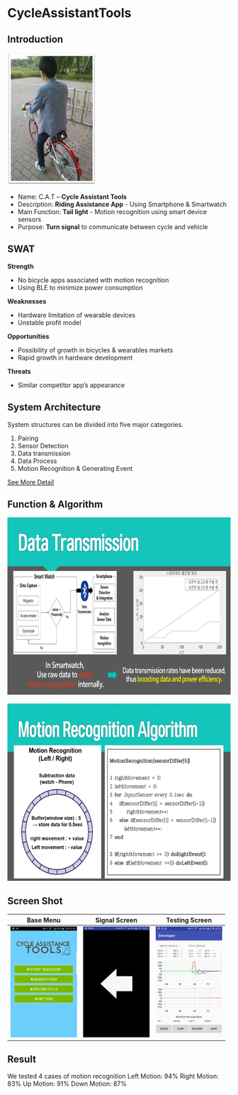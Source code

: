 # CycleAssistantTools

## Introduction

<img src="https://github.com/CatsProject/CycleAssistantTools/blob/master/datas/p1.jpg" width="200" height="300"><br>

- Name:   C.A.T  –  <b>Cycle Assistant Tools</b> <br>
- Description:  <b>Riding Assistance App</b> - Using Smartphone & Smartwatch <br>
- Main Function:  <b>Tail light</b> - Motion recognition using smart device sensors <br> 
- Purpose:  <b>Turn signal</b> to communicate between cycle and vehicle <br>


## SWAT

<b>Strength</b>
- No bicycle apps associated with motion recognition
- Using BLE to minimize power consumption

<b>Weaknesses</b>
- Hardware limitation of wearable devices
- Unstable profit model

<b>Opportunities</b>
- Possibility of growth in bicycles & 	wearables markets
- Rapid growth in hardware development

<b>Threats</b>
- Similar competitor app’s appearance


## System Architecture


System structures can be divided into five major categories. <br>
1. Pairing <br>
2. Sensor Detection <br>
3. Data transmission <br>
4. Data Process <br>
5. Motion Recognition & Generating Event <br>

[See More Detail](https://github.com/CatsProject/CatsLibrary/wiki/3.-System-Architecture)


## Function & Algorithm

<img src="https://github.com/CatsProject/CycleAssistantTools/blob/master/datas/dt.PNG" width="800" height="400"><br>
<br>
<img src="https://github.com/CatsProject/CycleAssistantTools/blob/master/datas/ag.PNG" width="800" height="400"><br>

## Screen Shot

|Base Menu|Signal Screen|Testing Screen|
|:---:|:---:|:---:|
|<img src="https://github.com/CatsProject/CycleAssistantTools/blob/master/datas/s1.png" width="150" height="250">|<img src="https://github.com/CatsProject/CycleAssistantTools/blob/master/datas/s2.png" width="150" height="250">|<img src="https://github.com/CatsProject/CycleAssistantTools/blob/master/datas/s3.png" width="150" height="250">|

## Result

We tested 4 cases of motion recognition 
Left Motion: 94%
Right Motion: 83%
Up Motion: 91%
Down Motion: 87%



<br>




